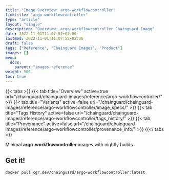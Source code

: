 ```yaml
---
title: "Image Overview: argo-workflowcontroller"
linktitle: "argo-workflowcontroller"
type: "article"
layout: "single"
description: "Overview: argo-workflowcontroller Chainguard Image"
date: 2022-11-01T11:07:52+02:00
lastmod: 2022-11-01T11:07:52+02:00
draft: false
tags: ["Reference", "Chainguard Images", "Product"]
images: []
menu:
  docs:
    parent: "images-reference"
weight: 500
toc: true
---
```


{{< tabs >}}
{{< tab title="Overview" active=true url="/chainguard/chainguard-images/reference/argo-workflowcontroller/" >}}
{{< tab title="Variants" active=false url="/chainguard/chainguard-images/reference/argo-workflowcontroller/image_specs/" >}}
{{< tab title="Tags History" active=false url="/chainguard/chainguard-images/reference/argo-workflowcontroller/tags_history/" >}}
{{< tab title="Provenance" active=false url="/chainguard/chainguard-images/reference/argo-workflowcontroller/provenance_info/" >}}
{{</ tabs >}}

Minimal **argo-workflowcontroller** images with nightly builds.

## Get it!

```
docker pull cgr.dev/chainguard/argo-workflowcontroller:latest
```

